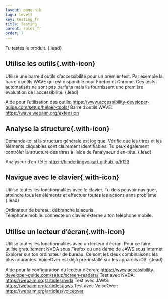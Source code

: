 ```yaml
---
layout: page.njk
tags: level3
key: testing_fr
title: Testing
parent: roles_fr
order: 7
---
```


Tu testes le produit. {.lead}

## <sbb-icon name="circle-tick-medium"></sbb-icon> Utilise les outils{.with-icon}
Utilise une barre d’outils d’accessibilité pour un premier test. Par exemple la barre d’outils WAVE qui est disponible pour Firefox et Chrome. Ces tests automatisés ne sont pas parfaits mais ils fournissent une première évaluation de l’accessibilité. {.lead}

Aide pour l’utilisation des outils: <sbb-link variant="inline" type="button" target="_blank" href="https://www.accessibility-developer-guide.com/setup/helper-tools/">https://www.accessibility-developer-guide.com/setup/helper-tools/</sbb-link>
Barre d’outils WAVE: <sbb-link variant="inline" type="button" target="_blank" href="https://wave.webaim.org/extension">https://wave.webaim.org/extension</sbb-link>

## <sbb-icon name="circle-tick-medium"></sbb-icon> Analyse la structure{.with-icon}
Demande-toi si la structure générale est logique. Vérifie que les titres et les éléments cliquables sont clairement identifiables. Tu peux également contrôler la structure des titres à l’aide de l’analyseur d’en-tête. {.lead}

Analyseur d’en-tête: <sbb-link variant="inline" type="button" target="_blank" href="https://hinderlingvolkart.github.io/h123">https://hinderlingvolkart.github.io/h123</sbb-link>

## <sbb-icon name="circle-tick-medium"></sbb-icon> Navigue avec le clavier{.with-icon}
Utilise toutes les fonctionnalités avec le clavier. Tu dois pouvoir naviguer, atteindre tous les éléments et effectuer toutes les actions sans problème. {.lead}

Ordinateur de bureau: débranche la souris.  
Téléphone mobile: connecte un clavier externe à ton téléphone mobile.  

## <sbb-icon name="circle-tick-medium"></sbb-icon> Utilise un lecteur d’écran{.with-icon}
Utilise toutes les fonctionnalités avec un lecteur d’écran. Pour ce faire, utilise gratuitement NVDA sous Firefox ou une démo de JAWS sous Internet Explorer sur ton ordinateur de bureau. Ce sont les deux combinaisons les plus courantes. VoiceOver est déjà pré-installé sur les appareils iOS. {.lead}

Aide pour la configuration du lecteur d’écran: <sbb-link variant="inline" type="button" target="_blank" href="https://www.accessibility-developer-guide.com/setup/screen-readers/">https://www.accessibility-developer-guide.com/setup/screen-readers/</sbb-link>
Test avec NVDA: <sbb-link variant="inline" type="button" target="_blank" href="https://webaim.org/articles/nvda">https://webaim.org/articles/nvda</sbb-link>
Test avec JAWS: <sbb-link variant="inline" type="button" target="_blank" href="https://webaim.org/articles/jaws">https://webaim.org/articles/jaws</sbb-link>
Test avec VoiceOver: <sbb-link variant="inline" type="button" target="_blank" href="https://webaim.org/articles/voiceover">https://webaim.org/articles/voiceover</sbb-link>